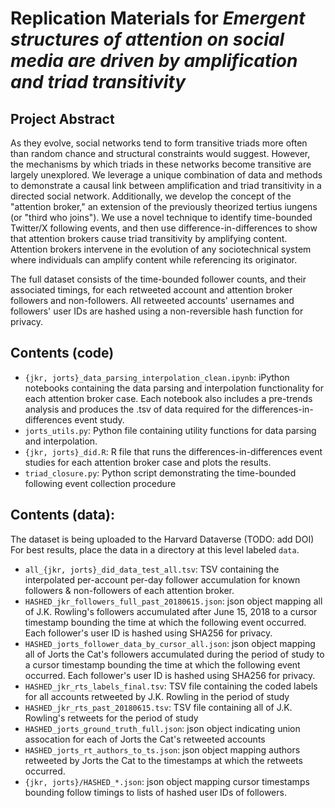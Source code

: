 # Replication Materials for *Emergent structures of attention on social media are driven by amplification and triad transitivity*

## Project Abstract
As they evolve, social networks tend to form transitive triads more often than random chance and structural constraints would suggest. However, the mechanisms by which triads in these networks become transitive are largely unexplored.  We leverage a unique combination of data and methods to demonstrate a causal link between amplification and triad transitivity in a directed social network. Additionally, we develop the concept of the "attention broker," an extension of the previously theorized tertius iungens (or "third who joins"). We use a novel technique to identify time-bounded Twitter/X following events, and then use difference-in-differences to show that attention brokers cause triad transitivity by amplifying content. Attention brokers intervene in the evolution of any sociotechnical system where individuals can amplify content while referencing its originator.

The full dataset consists of the time-bounded follower counts, and their associated timings, for each retweeted account and attention broker followers and non-followers. All retweeted accounts' usernames and followers' user IDs are hashed using a non-reversible hash function for privacy.

## Contents (code)
- `{jkr, jorts}_data_parsing_interpolation_clean.ipynb`: iPython notebooks containing the data parsing and interpolation functionality for each attention broker case. Each notebook also includes a pre-trends analysis and produces the .tsv of data required for the differences-in-differences event study.
- `jorts_utils.py`: Python file containing utility functions for data parsing and interpolation.
- `{jkr, jorts}_did.R`: R file that runs the differences-in-differences event studies for each attention broker case and plots the results.
- `triad_closure.py`: Python script demonstrating the time-bounded following event collection procedure

## Contents (data):
The dataset is being uploaded to the Harvard Dataverse (TODO: add DOI)
For best results, place the data in a directory at this level labeled `data`.
- `all_{jkr, jorts}_did_data_test_all.tsv`: TSV containing the interpolated per-account per-day follower accumulation for known followers & non-followers of each attention broker.
- `HASHED_jkr_followers_full_past_20180615.json`: json object mapping all of J.K. Rowling's followers accumulated after June 15, 2018 to a cursor timestamp bounding the time at which the following event occurred. Each follower's user ID is hashed using SHA256 for privacy.
- `HASHED_jorts_follower_data_by_cursor_all.json`: json object mapping all of Jorts the Cat's followers accumulated during the period of study to a cursor timestamp bounding the time at which the following event occurred. Each follower's user ID is hashed using SHA256 for privacy. 
- `HASHED_jkr_rts_labels_final.tsv`: TSV file containing the coded labels for all accounts retweeted by J.K. Rowling in the period of study
- `HASHED_jkr_rts_past_20180615.tsv`: TSV file containing all of J.K. Rowling's retweets for the period of study
- `HASHED_jorts_ground_truth_full.json`: json object indicating union assocation for each of Jorts the Cat's retweeted accounts 
- `HASHED_jorts_rt_authors_to_ts.json`: json object mapping authors retweeted by Jorts the Cat to the timestamps at which the retweets occurred.
- `{jkr, jorts}/HASHED_*.json`: json object mapping cursor timestamps bounding follow timings to lists of hashed user IDs of followers. 

